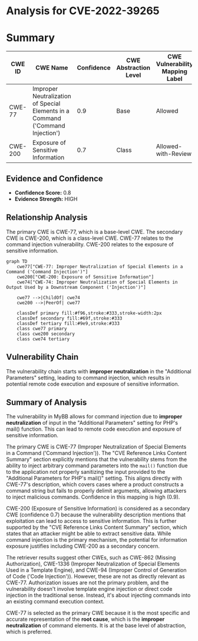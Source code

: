 # Analysis for CVE-2022-39265

# Summary
| CWE ID | CWE Name | Confidence | CWE Abstraction Level | CWE Vulnerability Mapping Label | CWE-Vulnerability Mapping Notes |
|---|---|---|---|---|---|
| CWE-77 | Improper Neutralization of Special Elements in a Command ('Command Injection') | 0.9 | Base | Allowed | Primary CWE |
| CWE-200 | Exposure of Sensitive Information | 0.7 | Class | Allowed-with-Review | Secondary CWE |

## Evidence and Confidence

*   **Confidence Score:** 0.8
*   **Evidence Strength:** HIGH

## Relationship Analysis
The primary CWE is CWE-77, which is a base-level CWE. The secondary CWE is CWE-200, which is a class-level CWE. CWE-77 relates to the command injection vulnerability. CWE-200 relates to the exposure of sensitive information.

```mermaid
graph TD
    cwe77["CWE-77: Improper Neutralization of Special Elements in a Command ('Command Injection')"]
    cwe200["CWE-200: Exposure of Sensitive Information"]
    cwe74["CWE-74: Improper Neutralization of Special Elements in Output Used by a Downstream Component ('Injection')"]

    cwe77 -->|ChildOf| cwe74
    cwe200 -->|PeerOf| cwe77

    classDef primary fill:#f96,stroke:#333,stroke-width:2px
    classDef secondary fill:#69f,stroke:#333
    classDef tertiary fill:#9e9,stroke:#333
    class cwe77 primary
    class cwe200 secondary
    class cwe74 tertiary
```

## Vulnerability Chain
The vulnerability chain starts with **improper neutralization** in the "Additional Parameters" setting, leading to command injection, which results in potential remote code execution and exposure of sensitive information.

## Summary of Analysis
The vulnerability in MyBB allows for command injection due to **improper neutralization** of input in the "Additional Parameters" setting for PHP's mail() function. This can lead to remote code execution and exposure of sensitive information.

The primary CWE is CWE-77 (Improper Neutralization of Special Elements in a Command ('Command Injection')). The "CVE Reference Links Content Summary" section explicitly mentions that the vulnerability stems from the ability to inject arbitrary command parameters into the `mail()` function due to the application not properly sanitizing the input provided to the "Additional Parameters for PHP's mail()" setting. This aligns directly with CWE-77's description, which covers cases where a product constructs a command string but fails to properly delimit arguments, allowing attackers to inject malicious commands. Confidence in this mapping is high (0.9).

CWE-200 (Exposure of Sensitive Information) is considered as a secondary CWE (confidence 0.7) because the vulnerability description mentions that exploitation can lead to access to sensitive information. This is further supported by the "CVE Reference Links Content Summary" section, which states that an attacker might be able to extract sensitive data. While command injection is the primary mechanism, the potential for information exposure justifies including CWE-200 as a secondary concern.

The retriever results suggest other CWEs, such as CWE-862 (Missing Authorization), CWE-1336 (Improper Neutralization of Special Elements Used in a Template Engine), and CWE-94 (Improper Control of Generation of Code ('Code Injection')). However, these are not as directly relevant as CWE-77. Authorization issues are not the primary problem, and the vulnerability doesn't involve template engine injection or direct code injection in the traditional sense. Instead, it's about injecting commands into an existing command execution context.

CWE-77 is selected as the primary CWE because it is the most specific and accurate representation of the **root cause**, which is the **improper neutralization** of command elements. It is at the base level of abstraction, which is preferred.